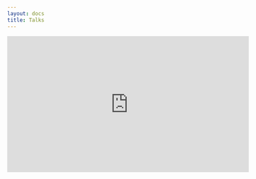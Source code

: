 ```yaml
---
layout: docs
title: Talks
---
```


<iframe width="560" height="315" src="https://www.youtube.com/embed/-lkiccO8h6w" frameborder="0" allow="accelerometer; autoplay; encrypted-media; gyroscope; picture-in-picture" allowfullscreen></iframe>